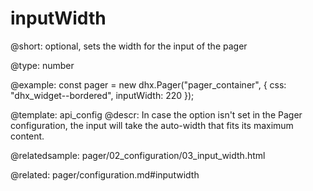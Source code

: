 inputWidth
=============

@short: 
optional, sets the width for the input of the pager




@type: number

@example: 
const pager = new dhx.Pager("pager_container", {
    css: "dhx_widget--bordered",
    inputWidth: 220 
});


@template:	api_config
@descr: 
In case the option isn't set in the Pager configuration, the input will take the auto-width that fits its maximum content.

@relatedsample:
pager/02_configuration/03_input_width.html

@related: pager/configuration.md#inputwidth 



